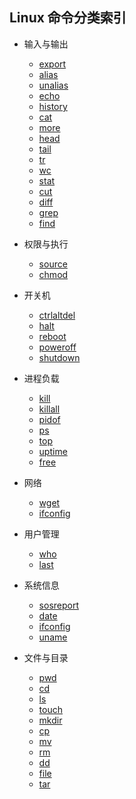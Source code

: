 ## Linux 命令分类索引

- 输入与输出
    - [export](export.md)
    - [alias](alias.md)
    - [unalias](unalias.md)
    - [echo](echo.md)
    - [history](history.md)
    - [cat](cat.md)
    - [more](more.md)
    - [head](head.md)
    - [tail](tail.md)
    - [tr](tr.md)
    - [wc](wc.md)
    - [stat](stat.md)
    - [cut](cut.md)
    - [diff](diff.md)
    - [grep](grep.md)
    - [find](find.md)

- 权限与执行
    - [source](source.md)
    - [chmod](chmod.md)

- 开关机
    - [ctrlaltdel](ctrlaltdel.md)
    - [halt](halt.md)
    - [reboot](reboot.md)
    - [poweroff](poweroff.md)
    - [shutdown](shutdown.md)

- 进程负载
    - [kill](kill.md)
    - [killall](killall.md)
    - [pidof](pidof.md)
    - [ps](ps.md)
    - [top](top.md)
    - [uptime](uptime.md)
    - [free](free.md)

- 网络
    - [wget](wget.md)
    - [ifconfig](ifconfig.md)

- 用户管理
    - [who](who.md)
    - [last](last.md)

- 系统信息
    - [sosreport](sosreport.md)
    - [date](date.md)
    - [ifconfig](ifconfig.md)
    - [uname](uname.md)

- 文件与目录
    - [pwd](pwd.md)
    - [cd](cd.md)
    - [ls](ls.md)
    - [touch](touch.md)
    - [mkdir](mkdir.md)
    - [cp](cp.md)
    - [mv](mv.md)
    - [rm](rm.md)
    - [dd](dd.md)
    - [file](file.md)
    - [tar](tar.md)
